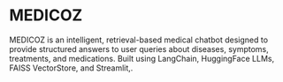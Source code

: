 # MEDICOZ
MEDICOZ is an intelligent, retrieval-based medical chatbot designed to provide structured answers to user queries about diseases, symptoms, treatments, and medications.  Built using LangChain, HuggingFace LLMs, FAISS VectorStore, and Streamlit,.
